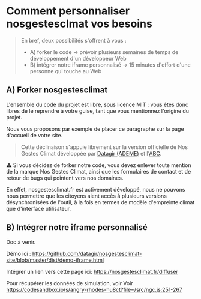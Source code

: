 # Comment personnaliser nosgestesclmat vos besoins

> En bref, deux possibilités s'offrent à vous :
>
> -   A) forker le code -> prévoir plusieurs semaines de temps de développement d'un développeur Web
> -   B) intégrer notre iframe personnalisé -> 15 minutes d'effort d'une personne qui touche au Web

## A) Forker nosgestesclimat

L'ensemble du code du projet est libre, sous licence MIT : vous êtes donc libres de le reprendre à votre guise, tant que vous mentionnez l'origine du projet.

Nous vous proposons par exemple de placer ce paragraphe sur la page d'accueil de votre site.

> Cette déclinaison s'appuie librement sur la version officielle de Nos Gestes Climat développée par [Datagir (ADEME)](datagir.ademe.fr) et l'[ABC](https://associationbilancarbone.fr).

⚠️ Si vous décidez de forker notre code, vous devez enlever toute mention de la marque Nos Gestes Climat, ainsi que les formulaires de contact et de retour de bugs qui pointent vers nos domaines.

En effet, nosgestesclimat.fr est activement développé, nous ne pouvons nous permettre que les citoyens aient accès à plusieurs versions désynchronisées de l'outil, à la fois en termes de modèle d'empreinte climat que d'interface utilisateur.

## B) Intégrer notre iframe personnalisé

Doc à venir.

Démo ici :
https://github.com/datagir/nosgestesclimat-site/blob/master/dist/demo-iframe.html

Intégrer un lien vers cette page ici: https://nosgestesclimat.fr/diffuser

Pour récupérer les données de simulation, voir
Voir https://codesandbox.io/s/angry-rhodes-hu8ct?file=/src/ngc.js:251-267
